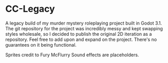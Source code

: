 # CC-Legacy

A legacy build of my murder mystery roleplaying project built in Godot 3.1. The git repository for the project was incredibly messy and kept swapping styles wholesale, so I decided to publish the original 2D iteration as a repository.
Feel free to add upon and expand on the project. There's no guarantees on it being functional.


Sprites credit to Fury McFlurry
Sound effects are placeholders.
